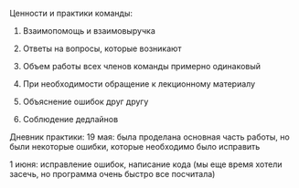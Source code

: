 Ценности и практики команды:
1. Взаимопомощь и взаимовыручка

2. Ответы на вопросы, которые возникают

3. Объем работы всех членов команды примерно одинаковый

4. При необходимости обращение к лекционному материалу

5. Объяснение ошибок друг другу

6. Соблюдение дедлайнов


Дневник практики:
19 мая: была проделана основная часть работы, но были некоторые ошибки, которые необходимо было исправить

1 июня: исправление ошибок, написание кода (мы еще время хотели засечь, но программа очень быстро все посчитала)

